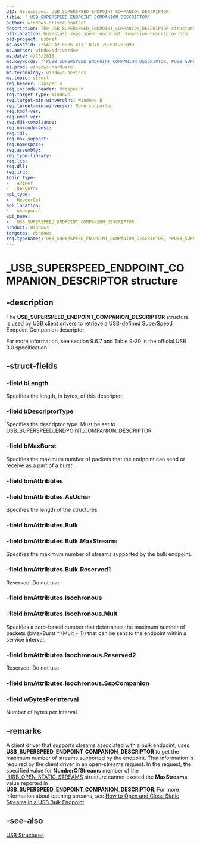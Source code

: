 ```yaml
---
UID: NS:usbspec._USB_SUPERSPEED_ENDPOINT_COMPANION_DESCRIPTOR
title: "_USB_SUPERSPEED_ENDPOINT_COMPANION_DESCRIPTOR"
author: windows-driver-content
description: The USB_SUPERSPEED_ENDPOINT_COMPANION_DESCRIPTOR structure is used by USB client drivers to retrieve a USB-defined SuperSpeed Endpoint Companion descriptor. For more information, see section 9.6.7 and Table 9-20 in the official USB 3.0 specification.
old-location: buses\usb_superspeed_endpoint_companion_descriptor.htm
old-project: usbref
ms.assetid: 725ADCA2-FE86-4131-8D70-2BF63F26F89D
ms.author: windowsdriverdev
ms.date: 4/25/2018
ms.keywords: "*PUSB_SUPERSPEED_ENDPOINT_COMPANION_DESCRIPTOR, PUSB_SUPERSPEED_ENDPOINT_COMPANION_DESCRIPTOR, PUSB_SUPERSPEED_ENDPOINT_COMPANION_DESCRIPTOR structure pointer [Buses], USB_SUPERSPEED_ENDPOINT_COMPANION_DESCRIPTOR, USB_SUPERSPEED_ENDPOINT_COMPANION_DESCRIPTOR structure [Buses], _USB_SUPERSPEED_ENDPOINT_COMPANION_DESCRIPTOR, buses.usb_superspeed_endpoint_companion_descriptor, usbspec/PUSB_SUPERSPEED_ENDPOINT_COMPANION_DESCRIPTOR, usbspec/USB_SUPERSPEED_ENDPOINT_COMPANION_DESCRIPTOR"
ms.prod: windows-hardware
ms.technology: windows-devices
ms.topic: struct
req.header: usbspec.h
req.include-header: Usbspec.h
req.target-type: Windows
req.target-min-winverclnt: Windows 8
req.target-min-winversvr: None supported
req.kmdf-ver: 
req.umdf-ver: 
req.ddi-compliance: 
req.unicode-ansi: 
req.idl: 
req.max-support: 
req.namespace: 
req.assembly: 
req.type-library: 
req.lib: 
req.dll: 
req.irql: 
topic_type:
-	APIRef
-	kbSyntax
api_type:
-	HeaderDef
api_location:
-	usbspec.h
api_name:
-	USB_SUPERSPEED_ENDPOINT_COMPANION_DESCRIPTOR
product: Windows
targetos: Windows
req.typenames: USB_SUPERSPEED_ENDPOINT_COMPANION_DESCRIPTOR, *PUSB_SUPERSPEED_ENDPOINT_COMPANION_DESCRIPTOR
---
```


# _USB_SUPERSPEED_ENDPOINT_COMPANION_DESCRIPTOR structure


## -description


The <b>USB_SUPERSPEED_ENDPOINT_COMPANION_DESCRIPTOR</b> structure is used by USB client drivers to retrieve a USB-defined SuperSpeed Endpoint Companion descriptor.

 For more information, see section 9.6.7 and Table 9-20 in the official USB 3.0 specification.


## -struct-fields




### -field bLength

Specifies the length, in bytes, of this descriptor.


### -field bDescriptorType

Specifies the descriptor type. Must be set to USB_SUPERSPEED_ENDPOINT_COMPANION_DESCRIPTOR.




### -field bMaxBurst

Specifies the maximum number of packets that the endpoint can send or receive as a part of a burst.


### -field bmAttributes


### -field bmAttributes.AsUchar

Specifies the length of the structures.


### -field bmAttributes.Bulk


### -field bmAttributes.Bulk.MaxStreams

Specifies the maximum number of streams supported by the bulk endpoint.


### -field bmAttributes.Bulk.Reserved1

Reserved. Do not use.


### -field bmAttributes.Isochronous


### -field bmAttributes.Isochronous.Mult

Specifies a zero-based number that determines the maximum number of packets (bMaxBurst *  (Mult + 1)) that can be sent to the endpoint within a service interval.


### -field bmAttributes.Isochronous.Reserved2

Reserved. Do not use.


### -field bmAttributes.Isochronous.SspCompanion

 


### -field wBytesPerInterval

Number of bytes per interval.


## -remarks



A client driver that supports streams associated with a bulk endpoint, uses <b>USB_SUPERSPEED_ENDPOINT_COMPANION_DESCRIPTOR</b> to get the maximum number of streams supported by the endpoint. That information is required by the client driver in an open-streams request. In the request, the specified value for <b>NumberOfStreams</b> member of the <a href="https://msdn.microsoft.com/library/windows/hardware/hh406294">_URB_OPEN_STATIC_STREAMS</a> structure cannot exceed the <b>MaxStreams</b> value reported in <b>USB_SUPERSPEED_ENDPOINT_COMPANION_DESCRIPTOR</b>. For more information about opening streams, see <a href="https://msdn.microsoft.com/library/windows/hardware/hh450846">How to Open and Close Static Streams in a USB Bulk Endpoint</a>.




## -see-also




<a href="https://msdn.microsoft.com/library/windows/hardware/ff540160">USB Structures</a>
 

 

